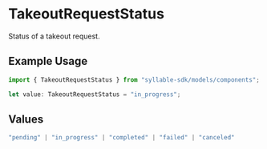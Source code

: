 # TakeoutRequestStatus

Status of a takeout request.

## Example Usage

```typescript
import { TakeoutRequestStatus } from "syllable-sdk/models/components";

let value: TakeoutRequestStatus = "in_progress";
```

## Values

```typescript
"pending" | "in_progress" | "completed" | "failed" | "canceled"
```